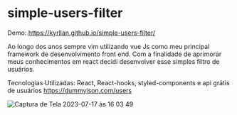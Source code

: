 # simple-users-filter

Demo: https://kyrllan.github.io/simple-users-filter/

Ao longo dos anos sempre vim utilizando vue Js como meu principal framework de desenvolvimento front end. 
Com a finalidade de aprimorar meus conhecimentos em react decidi desenvolver esse simples filtro de usuários.

Tecnologias Utilizadas:
React, React-hooks, styled-components e api grátis de usuários https://dummyjson.com/users

![Captura de Tela 2023-07-17 às 16 03 49](https://github.com/Kyrllan/simple-users-filter/assets/31549101/484229d2-2495-4ee0-98a7-db2b8d1a52c7)
